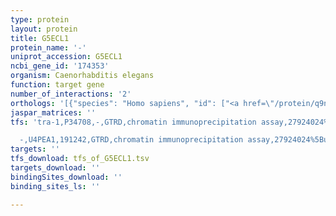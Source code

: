 ```yaml
---
type: protein
layout: protein
title: G5ECL1
protein_name: '-'
uniprot_accession: G5ECL1
ncbi_gene_id: '174353'
organism: Caenorhabditis elegans
function: target gene
number_of_interactions: '2'
orthologs: '[{"species": "Homo sapiens", "id": ["<a href=\"/protein/q9nuj3\">Q9NUJ3</a>", "<a href=\"/protein/q8n4u5\">Q8N4U5</a>", "<a href=\"/protein/q8wwu5\">Q8WWU5</a>", "A0A2R8YDF9", "A0A2R8YGI6"]}, {"species": "Mus musculus", "id": ["<a href=\"/protein/q8k1h7\">Q8K1H7</a>", "<a href=\"/protein/b2kf24\">B2KF24</a>", "<a href=\"/protein/q8btg3\">Q8BTG3</a>", "<a href=\"/protein/a2aei7\">A2AEI7</a>"]}, {"species": "Rattus norvegicus", "id": ["Q5XI00", "<a href=\"/protein/a0a0g2k6f1\">A0A0G2K6F1</a>", "<a href=\"/protein/q568z0\">Q568Z0</a>", "F1M6M6"]}, {"species": "Drosophila melanogaster", "id": ["<a href=\"/protein/q9w461\">Q9W461</a>"]}, {"species": "Danio rerio", "id": ["<a href=\"/protein/q58ek1\">Q58EK1</a>", "<a href=\"/protein/q5rgw3\">Q5RGW3</a>"]}]'
jaspar_matrices: ''
tfs: 'tra-1,P34708,-,GTRD,chromatin immunoprecipitation assay,27924024%5Buid%5D,No

  -,U4PEA1,191242,GTRD,chromatin immunoprecipitation assay,27924024%5Buid%5D,No'
targets: ''
tfs_download: tfs_of_G5ECL1.tsv
targets_download: ''
bindingSites_download: ''
binding_sites_ls: ''

---
```

